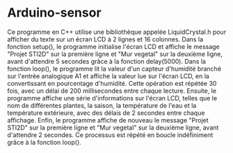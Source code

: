 # Arduino-sensor

Ce programme en C++ utilise une bibliothèque appelée LiquidCrystal.h pour afficher du texte sur un écran LCD à 2 lignes et 16 colonnes.
Dans la fonction setup(), le programme initialise l'écran LCD et affiche le message "Projet STI2D" sur la première ligne et "Mur vegetal" sur la deuxième ligne, avant d'attendre 5 secondes grâce à la fonction delay(5000).
Dans la fonction loop(), le programme lit la valeur d'un capteur d'humidité branché sur l'entrée analogique A1 et affiche la valeur lue sur l'écran LCD, en la convertissant en pourcentage d'humidité. Cette opération est répétée 30 fois, avec un délai de 200 millisecondes entre chaque lecture.
Ensuite, le programme affiche une série d'informations sur l'écran LCD, telles que le nom de différentes plantes, la saison, la température de l'eau et la température extérieure, avec des délais de 2 secondes entre chaque affichage.
Enfin, le programme affiche de nouveau le message "Projet STI2D" sur la première ligne et "Mur vegetal" sur la deuxième ligne, avant d'attendre 2 secondes. Ce processus est répété en boucle indéfiniment grâce à la fonction loop().

